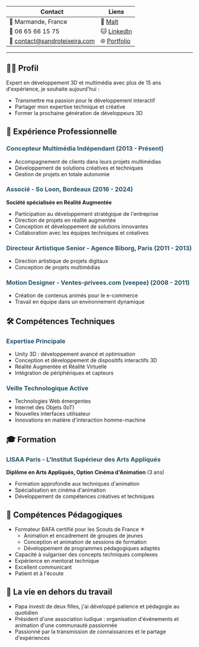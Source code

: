 
| Contact | Liens |
|---------|-------|
| 📍 Marmande, France | 💼 [Malt](https://www.malt.fr/profile/sandroteixeira) |
| 📱 06 65 66 15 75 | 🐱 [LinkedIn](https://www.linkedin.com/in/sandro-teixeira-91967721/) |
| 📧 contact@sandroteixeira.com | 🌐 [Portfolio](https://sandroteixeira.com) |

---

## 👨‍💻 Profil

Expert en développement 3D et multimédia avec plus de 15 ans d'expérience, je souhaite aujourd'hui :
- Transmettre ma passion pour le développement interactif
- Partager mon expertise technique et créative
- Former la prochaine génération de développeurs 3D

## 💼 Expérience Professionnelle

<h3 style="color: #275369;">Concepteur Multimédia Indépendant (2013 - Présent)</h3>

- Accompagnement de clients dans leurs projets multimédias
- Développement de solutions créatives et techniques
- Gestion de projets en totale autonomie

<h3 style="color: #275369;">Associé - So Loon, Bordeaux (2016 - 2024)</h3>

**Société spécialisée en Réalité Augmentée**
- Participation au développement stratégique de l'entreprise
- Direction de projets en réalité augmentée
- Conception et développement de solutions innovantes
- Collaboration avec les équipes techniques et créatives

<h3 style="color: #275369;">Directeur Artistique Senior - Agence Biborg, Paris (2011 - 2013)</h3>

- Direction artistique de projets digitaux
- Conception  de projets multimédias

<h3 style="color: #275369;">Motion Designer - Ventes-privees.com (veepee) (2008 - 2011)</h3>

- Création de contenus animés pour le e-commerce
- Travail en équipe dans un environnement dynamique

## 🛠 Compétences Techniques

<h3 style="color: #275369;">Expertise Principale</h3>

- Unity 3D : développement avancé et optimisation
- Conception et développement de dispositifs interactifs 3D
- Réalité Augmentée et Réalité Virtuelle
- Intégration de périphériques et capteurs

<h3 style="color: #275369;">Veille Technologique Active</h3>

- Technologies Web émergentes
- Internet des Objets (IoT)
- Nouvelles interfaces utilisateur
- Innovations en matière d'interaction homme-machine

## 🎓 Formation
<h3 style="color: #275369;">LISAA Paris - L'Institut Supérieur des Arts Appliqués</h3>

**Diplôme en Arts Appliqués, Option Cinéma d'Animation** (3 ans)
- Formation approfondie aux techniques d'animation
- Spécialisation en cinéma d'animation
- Développement de compétences créatives et techniques

## 👥 Compétences Pédagogiques
- Formateur BAFA certifié pour les Scouts de France ⚜️
  - Animation et encadrement de groupes de jeunes
  - Conception et animation de sessions de formation
  - Développement de programmes pédagogiques adaptés
- Capacité à vulgariser des concepts techniques complexes
- Expérience en mentorat technique
- Excellent communicant
- Patient et à l'écoute

## 🌟 La vie en dehors du travail

- Papa investi de deux filles, j'ai développé patience et pédagogie au quotidien
- Président d'une association ludique : organisation d'événements et animation d'une communauté passionnée
- Passionné par la transmission de connaissances et le partage d'expériences
